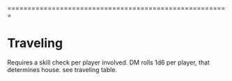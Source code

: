 
=======================================================

# Traveling

Requires a skill check per player involved.
DM rolls 1d6 per player, that determines house. see traveling table.

 